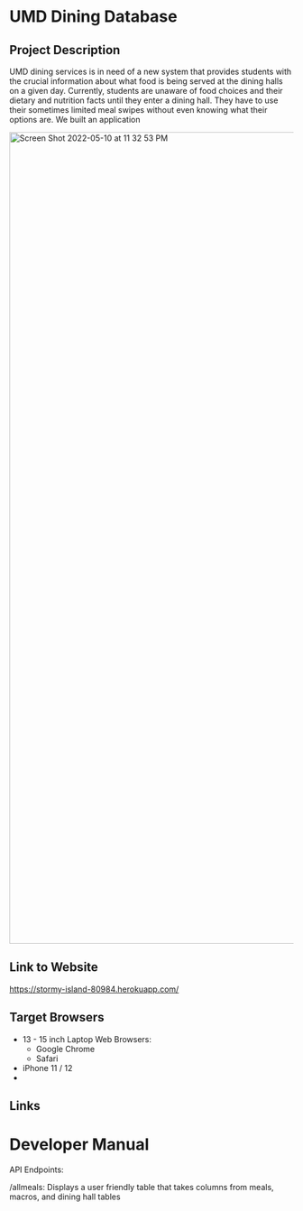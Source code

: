  # UMD Dining Database #
 
 ## Project Description ##

UMD dining services is in need of a new system that provides students with the crucial information about what food is being served at the dining halls on a given day. Currently, students are unaware of food choices and their dietary and nutrition facts until they enter a dining hall. They have to use their sometimes limited meal swipes without even knowing what their options are. We built an application


<img width="1439" alt="Screen Shot 2022-05-10 at 11 32 53 PM" src="https://user-images.githubusercontent.com/64926563/167763942-07e76f58-74b7-4638-9bc3-f50f9cbd6c78.png">


## Link to Website ##

https://stormy-island-80984.herokuapp.com/

## Target Browsers ##

* 13 - 15 inch Laptop Web Browsers:
  * Google Chrome
  * Safari
* iPhone 11 / 12
* 

## Links ##


# Developer Manual #




API Endpoints:

/allmeals:
Displays a user friendly table that takes columns from meals, macros, and dining hall tables
